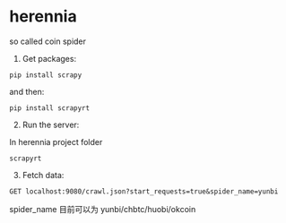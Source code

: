 # herennia

so called coin spider

1. Get packages:

`pip install scrapy`

and then:

`pip install scrapyrt`

2. Run the server:

In herennia project folder

`scrapyrt`

3. Fetch data:

`GET localhost:9080/crawl.json?start_requests=true&spider_name=yunbi`

spider_name 目前可以为 yunbi/chbtc/huobi/okcoin